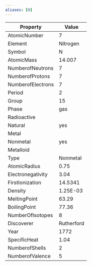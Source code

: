 ```yaml
---
aliases: [N]
---
```


| Property          | Value      |
| ----------------- | ---------- |
| AtomicNumber      | 7          |
| Element           | Nitrogen   |
| Symbol            | N          |
| AtomicMass        | 14.007     |
| NumberofNeutrons  | 7          |
| NumberofProtons   | 7          |
| NumberofElectrons | 7          |
| Period            | 2          |
| Group             | 15         |
| Phase             | gas        |
| Radioactive       |            |
| Natural           | yes        |
| Metal             |            |
| Nonmetal          | yes        |
| Metalloid         |            |
| Type              | Nonmetal   |
| AtomicRadius      | 0.75       |
| Electronegativity | 3.04       |
| FirstIonization   | 14.5341    |
| Density           | 1.25E-03   |
| MeltingPoint      | 63.29      |
| BoilingPoint      | 77.36      |
| NumberOfIsotopes  | 8          |
| Discoverer        | Rutherford |
| Year              | 1772       |
| SpecificHeat      | 1.04       |
| NumberofShells    | 2          |
| NumberofValence   | 5          |
